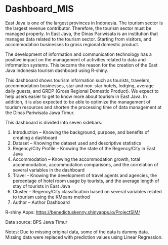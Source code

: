 # Dashboard_MIS
East Java is one of the largest provinces in Indonesia. The tourism sector is the largest revenue contributor. Therefore, the tourism sector must be managed properly. In East Java, the Dinas Pariwisata is an institution that manages data related to the tourism sector. Starting from visitors, and accommodation businesses to gross regional domestic product.

The development of information and communication technology has a positive impact on the management of activities related to data and information systems. This became the reason for the creation of the East Java Indonesia tourism dashboard using R-shiny.

This dashboard shows tourism information such as tourists, travelers, accommodation businesses, star and non-star hotels, lodging, average daily guests, and GRDP (Gross Regional Domestic Product). We expect to help users easier to get to know more about tourism in East Java. In addition, it is also expected to be able to optimize the management of tourism resources and shorten the processing time of data management at the Dinas Pariwisata Jawa Timur.

This dashboard is divided into seven sidebars:
1. Introduction – Knowing the background, purpose, and benefits of creating a dashboard
2. Dataset – Knowing the dataset used and descriptive statistics
3. Regency/City Profile – Knowing the state of the Regency/City in East Java
4. Accommodation – Knowing the accommodation growth, total accommodation, accommodation comparisons, and the correlation of several variables in the dashboard
5. Travel – Knowing the development of travel agents and agencies, the percentage of hotel room usage by tourists, and the average length of stay of tourists in East Java
6. Cluster – Regency/City classification based on several variables related to tourism using the KMeans method
7. Author – Author Dashboard

R-shiny Apps: https://benedictuskenny.shinyapps.io/ProjectSIM/

Data source: BPS Jawa Timur

Notes: Due to missing original data, some of the data is dummy data. Missing data were replaced with prediction values using Linear Regression.
